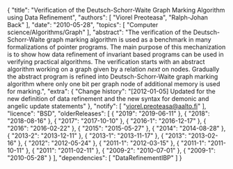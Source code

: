{
    "title": "Verification of the Deutsch-Schorr-Waite Graph Marking Algorithm using Data Refinement",
    "authors": [
        "Viorel Preoteasa",
        "Ralph-Johan Back"
    ],
    "date": "2010-05-28",
    "topics": [
        "Computer science/Algorithms/Graph"
    ],
    "abstract": "The verification of the Deutsch-Schorr-Waite graph marking algorithm is used as a benchmark in many formalizations of pointer programs. The main purpose of this mechanization is to show how data refinement of invariant based programs can be used in verifying practical algorithms. The verification starts with an abstract algorithm working on a graph given by a relation <i>next</i> on nodes. Gradually the abstract program is refined into Deutsch-Schorr-Waite graph marking algorithm where only one bit per graph node of additional memory is used for marking.",
    "extra": {
        "Change history": "[2012-01-05] Updated for the new definition of data refinement and the new syntax for demonic and angelic update statements"
    },
    "notify": [
        "viorel.preoteasa@aalto.fi"
    ],
    "licence": "BSD",
    "olderReleases": [
        {
            "2019": "2019-06-11"
        },
        {
            "2018": "2018-08-16"
        },
        {
            "2017": "2017-10-10"
        },
        {
            "2016-1": "2016-12-17"
        },
        {
            "2016": "2016-02-22"
        },
        {
            "2015": "2015-05-27"
        },
        {
            "2014": "2014-08-28"
        },
        {
            "2013-2": "2013-12-11"
        },
        {
            "2013-1": "2013-11-17"
        },
        {
            "2013": "2013-02-16"
        },
        {
            "2012": "2012-05-24"
        },
        {
            "2011-1": "2012-03-15"
        },
        {
            "2011-1": "2011-10-11"
        },
        {
            "2011": "2011-02-11"
        },
        {
            "2009-2": "2010-07-01"
        },
        {
            "2009-1": "2010-05-28"
        }
    ],
    "dependencies": [
        "DataRefinementIBP"
    ]
}